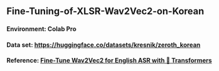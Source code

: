 ## Fine-Tuning-of-XLSR-Wav2Vec2-on-Korean


#### Environment: Colab Pro


#### Data set: https://huggingface.co/datasets/kresnik/zeroth_korean


#### Reference: [Fine-Tune Wav2Vec2 for English ASR with 🤗 Transformers](https://huggingface.co/blog/fine-tune-wav2vec2-english#set-up-trainer)

